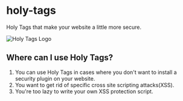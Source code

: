 # holy-tags
Holy Tags that make your website a little more secure.

![Holy Tags Logo](https://holy-tags.codesalvageon.repl.co/src/images/holytags.PNG)

## Where can I use Holy Tags?
1. You can use Holy Tags in cases where you don't want to install a security plugin on your website.
2. You want to get rid of specific cross site scripting attacks(XSS).
3. You're too lazy to write your own XSS protection script.
